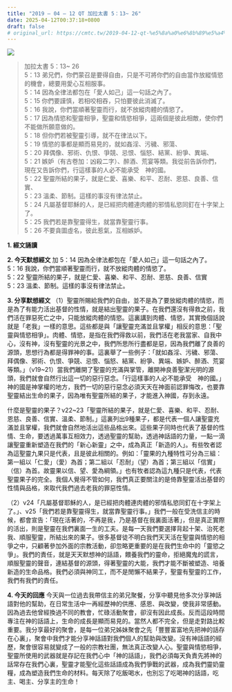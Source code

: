 ```yaml
---
title: "2019 – 04 – 12 QT 加拉太書 5：13~ 26"
date: 2025-04-12T00:37:18+0800
draft: false
# original_url: https://cmtc.tw/2019-04-12-qt-%e5%8a%a0%e6%8b%89%e5%a4%aa%e6%9b%b8-5%ef%bc%9a13-26
---
```


![](/images/qt.jpg)
> 加拉太書 5：13~ 26  
> 5：13 弟兄們，你們蒙召是要得自由，只是不可將你們的自由當作放縱情慾的機會，總要用愛心互相服事。  
> 5：14 因為全律法都包在「愛人如己」這一句話之內了。  
> 5：15 你們要謹慎，若相咬相吞，只怕要彼此消滅了。  
> 5：16 我說，你們當順著聖靈而行，就不放縱肉體的情慾了。  
> 5：17 因為情慾和聖靈相爭，聖靈和情慾相爭，這兩個是彼此相敵，使你們不能做所願意做的。  
> 5：18 但你們若被聖靈引導，就不在律法以下。  
> 5：19 情慾的事都是顯而易見的，就如姦淫、污穢、邪蕩、  
> 5：20 拜偶像、邪術、仇恨、爭競、忌恨、惱怒、結黨、紛爭、異端、  
> 5：21 嫉妒（有古卷加：凶殺二字）、醉酒、荒宴等類。我從前告訴你們，現在又告訴你們，行這樣事的人必不能承受　神的國。  
> 5：22 聖靈所結的果子，就是仁愛、喜樂、和平、忍耐、恩慈、良善、信實、  
> 5：23 溫柔、節制。這樣的事沒有律法禁止。  
> 5：24 凡屬基督耶穌的人，是已經把肉體連肉體的邪情私慾同釘在十字架上了。  
> 5：25 我們若是靠聖靈得生，就當靠聖靈行事。  
> 5：26 不要貪圖虛名，彼此惹氣，互相嫉妒。

**1. 經文誦讀**

**2.  今天默想經文**
加 5：14 因為全律法都包在「愛人如己」這一句話之內了。  
5：16 我說，你們當順著聖靈而行，就不放縱肉體的情慾了。  
5：22 聖靈所結的果子，就是仁愛、喜樂、和平、忍耐、恩慈、良善、信實  
5：23 溫柔、節制。這樣的事沒有律法禁止。

**3. 分享默想經文**
（1）聖靈所賜給我們的自由，並不是為了要放縱肉體的情慾，而是為了有能力活出基督的性情，就是結出聖靈的果子。在我們還沒有得救之前，我們活在罪惡死亡之中，只能放縱肉體的情慾。這裏講到肉體、情慾，其實換個話說就是「老我」一樣的意思。這些都是與「讓聖靈充滿並且掌權」相反的意思：「聖靈與情慾相爭」。肉體、情慾，是指在我們得救以前，我們活在老我當家、自我中心，沒有神，沒有聖靈的光景之中，我們所思所行盡都是惡，因為我們離了良善的源頭，思想行為都是得罪神的事。這裏舉了一些例子：「就如姦淫、污穢、邪蕩、拜偶像、邪術、仇恨、爭競、忌恨、惱怒、結黨、紛爭、異端、嫉妒、醉酒、荒宴等類。」（v19\~21）當我們離開了聖靈的充滿與掌管，離開神良善聖潔光明的源頭，我們就會自然行出這一切的惡行惡念。「行這樣事的人必不能承受　神的國。」神的國是神掌權的地方，我們一切的惡行惡念必須天天在神面前認罪悔改，也要靠聖靈結出生命的果子，因為唯有聖靈所結的果子，才能進入神國，存到永遠。

什麼是聖靈的果子？v22\~23「聖靈所結的果子，就是仁愛、喜樂、和平、忍耐、恩慈、良善、信實、溫柔、節制。」這裏列出9種果子，都是代表一個人讓聖靈充滿並且掌權，我們就會自然地活出這些品格出來。這些果子同時也代表了基督的性情、生命，要透過萬事互相效力，透過聖靈的幫助，透過神話語的力量，一點一滴讓聖靈重新塑造在我們的「新心新靈」之中，成為真正「新造的人」。有些牧者認為這聖靈九果只是代表，且是彼此相關的。例如：「靈果的九種特性可分為三組：第一組以「仁愛」（愛）為首；第二組以「忍耐」（望）為首；第三組以「信實」（信）為首。故靈果以信、望、愛為綱領。」也有牧者認為這九種只是代表，代表聖靈果子的完全。我個人覺得不管如何，我們真正要關注的是倚靠聖靈活出基督的性情與品格，來取代我們過去老我的罪惡性情。

（2）v24「凡屬基督耶穌的人，是已經把肉體連肉體的邪情私慾同釘在十字架上了。」、v25「我們若是靠聖靈得生，就當靠聖靈行事。」我們一般在受洗信主的時候，都會宣告：「現在活著的，不再是我，乃是基督在我裏面活著」，但是真正實際的活出，則是聖靈在我們裏面一生的工夫。是每一天我們要選擇背起十架、治死老我、順服聖靈，所結出來的果子。很多基督徒不明白我們天天活在聖靈與情慾的相爭之中，只顧著參加外面的宗教活動，卻忽略更重要的是在我們生命中的「靈慾之爭」。我們的責任，就是天天默想神的話語，餵養我們的靈命，拒絕魔鬼的謊言，順服聖靈的聲音，連結基督的源頭，得著聖靈的大能，我們才能不斷被塑造、培養新造的生命品格。我們必須與神同工，而不是閒懶不結果子，聖靈有聖靈的工作，我們有我們的責任。

**4. 今天的回應**
今天與一位過去我帶信主的弟兄聚餐，分享中聽見他多次分享神話語對他的幫助，在日常生活中一再經歷神的供應、感恩、與改變，使我非常感動。因為過去他曾經換過不同的教會，忙碌活動聚會，卻沒有因此成長。反而這段時間專注在神的話語上，生命的成長是顯而易見的。當然人都不完全，但是走對路比較重要。我分享最好的聚會，是每一位弟兄姊妹聚會之先「豐豐富富地先把神的話存在心裏」，聚會中我們才能分享神話語對我們個人的幫助與改變。沒有神話語的經歷，聚會很容易就變成了一般的宗教社團，無法真正改變人心。聖靈與情慾相爭，聖靈所使用的武器就是存記在我們心中「神的話語」，我們必須每天負責先將神的話常存在我們心裏，聖靈才能聖化這些話語成為我們爭戰的武器，成為我們靈奶靈糧，成為塑造我們生命的材料。每天除了吃飯喝水，也別忘了吃喝神的話語，吃主、喝主、分享主的生命！
